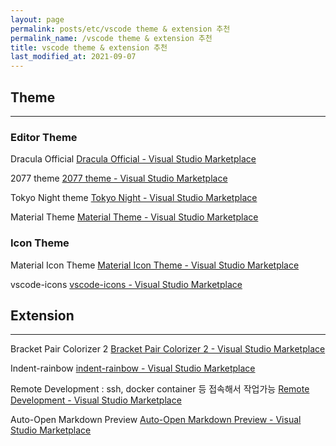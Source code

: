 ```yaml
---
layout: page
permalink: posts/etc/vscode theme & extension 추천
permalink_name: /vscode theme & extension 추천
title: vscode theme & extension 추천
last_modified_at: 2021-09-07
---
```


## Theme
---
### Editor Theme
Dracula Official
[Dracula Official - Visual Studio Marketplace](https://marketplace.visualstudio.com/items?itemName=dracula-theme.theme-dracula)

2077 theme
[2077 theme - Visual Studio Marketplace](https://marketplace.visualstudio.com/items?itemName=Endormi.2077-theme)

Tokyo Night theme
[Tokyo Night - Visual Studio Marketplace](https://marketplace.visualstudio.com/items?itemName=enkia.tokyo-night)

 Material Theme
[Material Theme - Visual Studio Marketplace](https://marketplace.visualstudio.com/items?itemName=Equinusocio.vsc-material-theme)

### Icon Theme
 Material Icon Theme
[Material Icon Theme - Visual Studio Marketplace](https://marketplace.visualstudio.com/items?itemName=PKief.material-icon-theme)

 vscode-icons
[vscode-icons - Visual Studio Marketplace](https://marketplace.visualstudio.com/items?itemName=vscode-icons-team.vscode-icons)

## Extension
---
Bracket Pair Colorizer 2
[Bracket Pair Colorizer 2 - Visual Studio Marketplace](https://marketplace.visualstudio.com/items?itemName=CoenraadS.bracket-pair-colorizer-2)

Indent-rainbow
[indent-rainbow - Visual Studio Marketplace](https://marketplace.visualstudio.com/items?itemName=oderwat.indent-rainbow)

Remote Development : ssh, docker container 등 접속해서 작업가능
[Remote Development - Visual Studio Marketplace](https://marketplace.visualstudio.com/items?itemName=ms-vscode-remote.vscode-remote-extensionpack)

Auto-Open Markdown Preview
[Auto-Open Markdown Preview - Visual Studio Marketplace](https://marketplace.visualstudio.com/items?itemName=hnw.vscode-auto-open-markdown-preview)